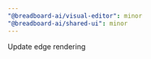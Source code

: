 ```yaml
---
"@breadboard-ai/visual-editor": minor
"@breadboard-ai/shared-ui": minor
---
```


Update edge rendering
